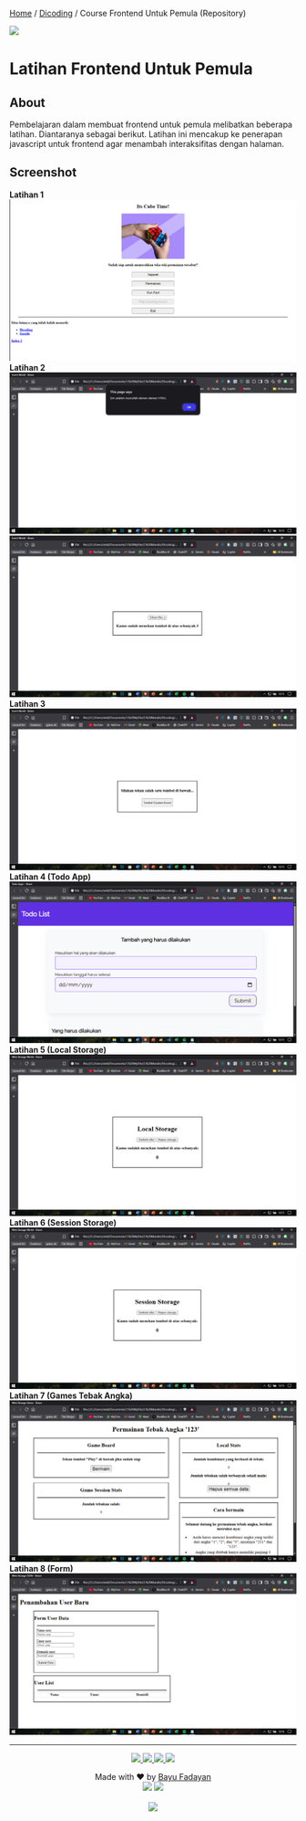 [Home](https://bayufadayan.github.io/coursework-archive/) / [Dicoding](https://bayufadayan.github.io/coursework-archive/dicoding) / Course Frontend Untuk Pemula (Repository)

<a href="https://www.dicoding.com/certificates/N9ZOMN9L6PG5">
    <img src="https://img.shields.io/badge/🏅%20Sertifikat-blue?style=flat-square"/> 
</a>

# Latihan Frontend Untuk Pemula
## About  

Pembelajaran dalam membuat frontend untuk pemula melibatkan beberapa latihan. Diantaranya sebagai berikut. Latihan ini mencakup ke penerapan javascript untuk frontend agar menambah interaksifitas dengan halaman.

## Screenshot
**Latihan 1**  
![Latihan 1](screenshot/ss-lat-1.png)
**Latihan 2**  
![Latihan 2](screenshot/ss-lat-2-1.png)
![Latihan 2](screenshot/ss-lat-2-2.png)
**Latihan 3**  
![Latihan 3](screenshot/ss-lat-3.png)
**Latihan 4 (Todo App)**  
![Latihan 4](screenshot/ss-lat-4.png)
**Latihan 5 (Local Storage)**  
![Latihan 5](screenshot/ss-lat-5.png)
**Latihan 6 (Session Storage)**  
![Latihan 6](screenshot/ss-lat-6.png)
**Latihan 7 (Games Tebak Angka)**  
![Latihan 7](screenshot/ss-lat-7.png)
**Latihan 8 (Form)**  
![Latihan 8](screenshot/ss-lat-8.png)


---

<p align="center">
</p>
<p align="center">
    <a href="https://github.com/bayufadayan">
        <img src="https://img.shields.io/badge/GitHub-181717?style=for-the-badge&logo=github&logoColor=white"/>
    </a>
    <a href="https://www.linkedin.com/in/muhamad-bayu-fadayan/">
        <img src="https://img.shields.io/badge/LinkedIn-0A66C2?style=for-the-badge&logo=linkedin&logoColor=white"/>
    </a>
    <a href="https://bayufadayan.my.id/">
        <img src="https://img.shields.io/badge/Portfolio-000000?style=for-the-badge&logo=vercel&logoColor=white"/>
    </a>
    <a href="https://drive.google.com/file/d/1fPClIxWKbeaKyArwL9cSIDmOFeT-tBt2/view?usp=drive_link">
        <img src="https://img.shields.io/badge/CURICULUM VITAE-4285F4?style=for-the-badge&logo=googledrive&logoColor=white"/>
    </a>
</p>

<p align="center">
  Made with ❤️ by <a href="https://github.com/bayufadayan">Bayu Fadayan</a><br/>
  <img src="https://img.shields.io/badge/Year-2025-blue?style=flat-square"/> 
  <img src="https://img.shields.io/badge/Role-Frontend%20Engineer-purple?style=flat-square"/><br/><br/>
  <a href="https://github.com/bayufadayan/coursework-archive/dicoding/belajar-membuat-front-end-untuk-pemula">
    <img src="https://img.shields.io/badge/Go%20to%20this%20repository-000000?style=flat-square&logo=github&logoColor=white"/>
  </a>
</p>